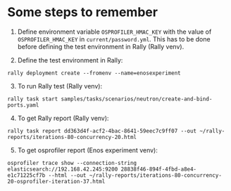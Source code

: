 # Some steps to remember

1. Define environment variable `OSPROFILER_HMAC_KEY` with the value of
`OSPROFILER_HMAC_KEY` in `current/password.yml`. This has to be done before
defining the test environment in Rally (Rally venv).

2. Define the test environment in Rally:

```
rally deployment create --fromenv --name=enosexperiment
```

3. To run Rally test (Rally venv):

```
rally task start samples/tasks/scenarios/neutron/create-and-bind-ports.yaml
```

4. To get Rally report (Rally venv):

```
rally task report dd363d4f-acf2-4bac-8641-59eec7c9ff07 --out ~/rally-reports/iterations-80-concurrency-20.html
```

5. To get osprofiler report (Enos experiment venv):

```
osprofiler trace show --connection-string elasticsearch://192.168.42.245:9200 28838f46-894f-4fbd-a8e4-e1c71225cf7b --html --out ~/rally-reports/iterations-80-concurrency-20-osprofiler-iteration-37.html
```
